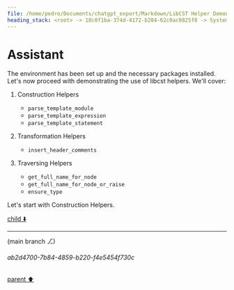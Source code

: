 ```yaml
---
file: /home/pedro/Documents/chatgpt_export/Markdown/LibCST Helper Demonstration.md
heading_stack: <root> -> 18c0f1ba-374d-4172-b284-62c0ac0825f8 -> System -> 28b397c4-d269-4da8-98b4-b7dd276704c0 -> System -> aaa2665f-1e84-4cfd-921d-9a9e022a20dd -> User -> 64222186-7076-4ab1-ac82-a592c46aaf7d -> Assistant -> 0722e61c-10d6-4ddc-8d65-2687e32de790 -> Tool -> eaadfc85-96ad-46b5-890b-9577e8be73ea -> Assistant
---
```

# Assistant

The environment has been set up and the necessary packages installed. Let's now proceed with demonstrating the use of libcst helpers. We'll cover:

1. Construction Helpers
    - `parse_template_module`
    - `parse_template_expression`
    - `parse_template_statement`
  
2. Transformation Helpers
    - `insert_header_comments`
  
3. Traversing Helpers
    - `get_full_name_for_node`
    - `get_full_name_for_node_or_raise`
    - `ensure_type`

Let's start with Construction Helpers.

[child ⬇️](#ab2d4700-7b84-4859-b220-f4e5454f730c)

---

(main branch ⎇)
###### ab2d4700-7b84-4859-b220-f4e5454f730c
[parent ⬆️](#eaadfc85-96ad-46b5-890b-9577e8be73ea)
